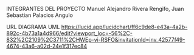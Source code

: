 INTEGRANTES DEL PROYECTO
Manuel Alejandro Rivera Rengifo,
  Juan Sebastian Palacios Angulo

  URL DIAGRAMA UML
  https://lucid.app/lucidchart/ff6c9de8-e43a-4a2b-892c-4b73a1a4d966/edit?viewport_loc=-56%2C-832%2C2109%2C3711%2CHWEp-vi-RSFO&invitationId=inv_42577f49-4674-43a6-a02d-24e1f317ec84
